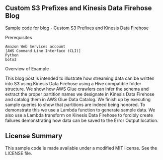 ## Custom S3 Prefixes and Kinesis Data Firehose Blog

Sample code for blog - Custom S3 Prefixes and Kinesis Data Firehose

Prerequisites

    Amazon Web Services account
    [AWS Command Line Interface (CLI)]
    Python
    boto3

Overview of Example

This blog post is intended to illustrate how streaming data can be written into S3 using Kinesis Data Firehose using a Hive compatible folder structure. We show how AWS Glue crawlers can infer the schema and extract the proper partition names we designate in Kinesis Data Firehose and catalog them in AWS Glue Data Catalog.  We finish up by executing sample queries to show that partitions are indeed being honored.  To demonstrate this we use a Lambda function to generate sample data.  We also use a Lambda transform on Kinesis Data Firehose to forcibly create failures demonstrating how data can be saved to the Error Output location.

## License Summary

This sample code is made available under a modified MIT license. See the LICENSE file.
